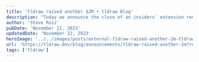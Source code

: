```yaml
---
title: 'tldraw raised another $2M • tldraw Blog'
description: "Today we announce the close of an insiders' extension round led by Amplify, Lux, and Tom Preston-Werner."
author: 'Steve Ruiz'
pubDate: 'November 22, 2023'
updatedDate: 'November 22, 2023'
heroImage: '../../images/posts/external-tldraw-raised-another-2m-tldraw-blog/banner_16_9-1-20250912-151235.png'
url: 'https://tldraw.dev/blog/announcements/tldraw-raised-another-2m?ref=pwv.com'
tags: ['tldraw']
---
```

